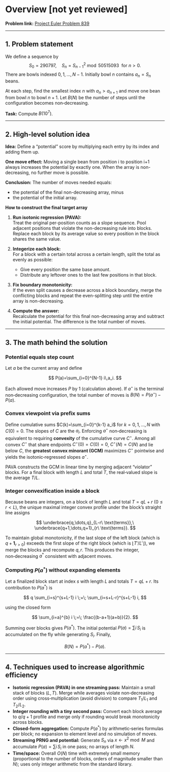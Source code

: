 # Overview [**not** yet reviewed]

**Problem link:** [Project Euler Problem 839](https://projecteuler.net/problem=839)  

---

## 1. Problem statement

We define a sequence by
$$S_0 = 290797, \quad S_{n} = S_{n-1}^2 \bmod 50515093\ \text{ for } n>0.$$
There are bowls indexed $0,1,\dots,N-1$. Initially bowl $n$ contains $a_n = S_n$ beans.

At each step, find the smallest index $n$ with $a_n > a_{n+1}$ and move one bean from bowl $n$ to bowl $n+1$.
Let $B(N)$ be the number of steps until the configuration becomes non‑decreasing.

**Task:** Compute $B(10^7)$.

---

## 2. High-level solution idea


**Idea:** Define a “potential” score by multiplying each entry by its index and adding them up.

**One move effect:** Moving a single bean from position i to position i+1 always increases the potential by exactly one. When the array is non-decreasing, no further move is possible.

**Conclusion:** The number of moves needed equals:
- the potential of the final non-decreasing array,
minus
- the potential of the initial array.

**How to construct the final target array**

1. **Run isotonic regression (PAVA):**  
   Treat the original per-position counts as a slope sequence. Pool adjacent positions that violate the non-decreasing rule into blocks. Replace each block by its average value so every position in the block shares the same value.

2. **Integerize each block:**  
   For a block with a certain total across a certain length, split the total as evenly as possible:
   - Give every position the same base amount.
   - Distribute any leftover ones to the last few positions in that block.

3. **Fix boundary monotonicity:**  
   If the even split causes a decrease across a block boundary, merge the conflicting blocks and repeat the even-splitting step until the entire array is non-decreasing.

4. **Compute the answer:**  
   Recalculate the potential for this final non-decreasing array and subtract the initial potential. The difference is the total number of moves.


---

## 3. The math behind the solution

### Potential equals step count
Let $a$ be the current array and define

$$
P(a)=\sum_{i=0}^{N-1} i\,a_i.
$$

Each allowed move increases $P$ by 1 (calculation above). If $a^{\star}$ is the terminal non‑decreasing configuration, the total number of moves is $B(N)=P(a^{\star})-P(a).$

### Convex viewpoint via prefix sums
Define cumulative sums $C(k)=\sum_{i=0}^{k-1} a_i$ for $k=0,1,\dots,N$ with $C(0)=0$. The slopes of $C$ are the $a_i$. Enforcing $a^{\star}$ non‑decreasing is equivalent to requiring **convexity** of the cumulative curve $C^{\star}$. Among all convex $C^{\star}$ that share endpoints $C^{\star}(0)=C(0)=0$, $C^{\star}(N)=C(N)$ and lie below $C$, the **greatest convex minorant (GCM)** maximizes $C^{\star}$ pointwise and yields the isotonic‑regressed slopes $a^{\star}$.

PAVA constructs the GCM in linear time by merging adjacent “violator” blocks. For a final block with length $L$ and total $T$, the real‑valued slope is the average $T/L$.

### Integer convexification inside a block
Because beans are integers, on a block of length $L$ and total $T=qL+r$ ($0\le r<L$), the unique maximal integer convex profile under the block’s straight line assigns

$$
\underbrace{q,\dots,q}_{L-r\ \text{terms}},\ \underbrace{q+1,\dots,q+1}_{r\ \text{terms}}.
$$

To maintain global monotonicity, if the last slope of the left block (which is $q+\mathbf{1}_{r>0}$) exceeds the first slope of the right block (which is $\lfloor T'/L' \rfloor$), we merge the blocks and recompute $q, r$. This produces the integer, non‑decreasing $a^*$ consistent with adjacent moves.

### Computing $P(a^*)$ without expanding elements
Let a finalized block start at index $s$ with length $L$ and totals $T=qL+r$. Its contribution to $P(a^*)$ is

$$
q \sum_{i=s}^{s+L-1} i \;+\; \sum_{i=s+L-r}^{s+L-1} i,
$$

using the closed form

$$
\sum_{i=a}^{b} i \;=\; \frac{(b-a+1)(a+b)}{2}.
$$

Summing over blocks gives $P(a^*)$. The initial potential $P(a)=\sum i\,S_i$ is accumulated on the fly while generating $S_i$. Finally,

$$
B(N)=P(a^*)-P(a).
$$

---

## 4. Techniques used to increase algorithmic efficiency

- **Isotonic regression (PAVA) in one streaming pass:** Maintain a small stack of blocks $(L,T)$. Merge while averages violate non‑decreasing order using cross‑multiplication (avoid division) to compare $T_1/L_1$ and $T_2/L_2$.
- **Integer rounding with a tiny second pass:** Convert each block average to $q$/$q{+}1$ profile and merge only if rounding would break monotonicity across blocks.
- **Closed‑form aggregation:** Compute $P(a^*)$ by arithmetic‑series formulas per block; no expansion to element level and no simulation of moves.
- **Streaming PRNG and potential:** Generate $S_n$ via $x\leftarrow x^2\bmod M$ and accumulate $P(a)=\sum i\,S_i$ in one pass; no arrays of length $N$.
- **Time/space:** Overall $O(N)$ time with extremely small memory (proportional to the number of blocks, orders of magnitude smaller than $N$); uses only integer arithmetic from the standard library.

